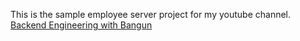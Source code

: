 This is the sample employee server project for my youtube channel.  
[Backend Engineering with Bangun](https://www.youtube.com/channel/UCSdxT76pRWIMSK4gzhiarGA)  